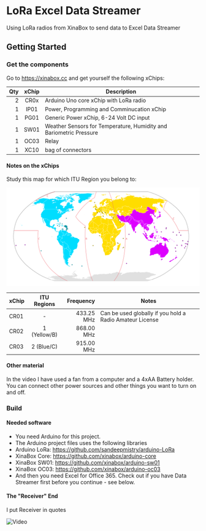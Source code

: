 # LoRa Excel Data Streamer
Using LoRa radios from XinaBox to send data to Excel Data Streamer

## Getting Started

### Get the components

Go to https://xinabox.cc and get yourself the following xChips:

Qty|xChip|Description
---:|:---:|---
2|CR0x|Arduino Uno core xChip with LoRa radio
1 | IP01 | Power, Programming and Comminucation xChip
1| PG01| Generic Power xChip, 6-24 Volt DC input
1 | SW01 | Weather Sensors for Temperature, Humidity and Bariometric Pressure
1 | OC03 | Relay
1|XC10|bag of connectors

#### Notes on the xChips

Study this map for which ITU Region you belong to:

![ITU Regions](ITUregions.svg "ITU Regions")

xChip|ITU Regions|Frequency|Notes
---|:---:|---:|---
CR01|-|433.25 MHz|Can be used globally if you hold a Radio Amateur License
CR02|1 (Yellow/B)|868.00 MHz|
CR03|2 (Blue/C)|915.00 MHz|

#### Other material
In the video I have used a fan from a computer and a 4xAA Battery holder. You can connect other power sources and other things you want to turn on and off.

### Build

#### Needed software

- You need Arduino for this project.
- The Arduino project files uses the following libraries
 - Arduino LoRa: https://github.com/sandeepmistry/arduino-LoRa
 - XinaBox Core: https://github.com/xinabox/arduino-core
 - XinaBox SW01: https://github.com/xinabox/arduino-sw01
 - XinaBox OC03: https://github.com/xinabox/arduino-oc03
- And then you need Excel for Office 365. Check out if you have Data Streamer first before you continue - see below.

#### The "Receiver" End
I put Receiver in quotes

![Video](http://www.youtube.com/watch?v=oPtP6aEzzoA "Video")



